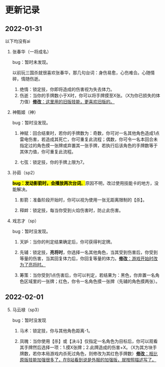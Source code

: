 # 更新记录

## 2022-01-31

以下均没有ai

1. 张春华（一将成名）
   
   bug：暂时未发现。
   
   以前玩三国杀就很喜欢张春华，那几句台词：身伤易愈，心伤难合。心随情碎，情随伤逝。
   
   1. 绝情：锁定技，你即将造成的伤害视为失去体力。
   2. 伤逝：当你的手牌数小于X时，你可以将手牌摸至X张。（X为你已损失的体力值）<u>**修改**：这里用的旧版技能，更喜欢旧版的。</u>

2. 神甄姬（神）
   
   bug：暂时没发现。
   
   1. 神赋：回合结束时，若你的手牌数为：奇数，你可对一名其他角色造成1点雷电伤害，若造成其死亡，你可重复此流程；偶数，你可令一名本回合未指定过的角色摸一张牌或弃置其一张手牌，若执行后该角色的手牌数等于其体力值，你可重复此流程。
   
   2. 七弦：锁定技，你的手牌上限为7。

3. 孙茹（sp2）
   
   <mark>**bug：发动影箭时，会播放两次台词**。</mark>原因不明，改过使用技能卡的地方，没能解决。
   
   1. 影箭：准备阶段开始时，你可以视为使用一张无距离限制的【杀】。
   
   2. 释衅：锁定技，每当你受到火焰伤害时，防止此伤害。

4. 戏志才（sp）
   
   bug：暂时没发现。
   
   1. 天妒：当你的判定结果确定后，你可获得判定牌。 
   
   2. 先辅：锁定技，**亮将时**，你选择一名其他角色，当其受到伤害后，你受到等量的伤害，当其回复体力后，你回复等量的体力。<u>**修改**：游戏开始时改为了亮将时。</u>
   
   3. 筹策：当你受到1点伤害后，你可以判定，若结果为：黑色，你弃置一名角色区域里的一张牌；红色，你令一名角色摸一张牌（先辅的角色摸两张）。

## 2022-02-01

5. 马云禄（sp3）
   
   bug：暂时没发现
   
   1. 马术：锁定技，你与其他角色距离-1。
   
   2. 凤魄：当你使用【杀】或【决斗】仅指定一名角色为目标后，你可以观看其手牌然后选择一项：1.摸X张牌；2.此牌造成的伤害+X。（X为其方块手牌数，若你本局游戏内杀死过角色，则修改为其红色手牌数）<u>**修改**：相比原版技能加强很多了，在B站看到说是外服的加强版，就按照描述写了。</u>
